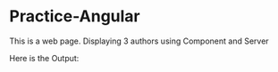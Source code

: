# Practice-Angular
<p>This is a web page. Displaying 3 authors using Component and Server<p>
<p>Here is the Output:</p>
<img src="">

